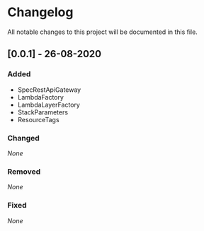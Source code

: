 # Changelog

All notable changes to this project will be documented in this file.

## [0.0.1] - 26-08-2020

### Added
* SpecRestApiGateway
* LambdaFactory
* LambdaLayerFactory
* StackParameters
* ResourceTags

### Changed
*None*

### Removed
*None*

### Fixed
*None*

